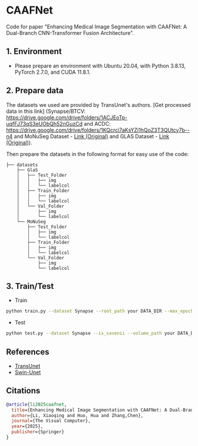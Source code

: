 # CAAFNet
Code for paper "Enhancing Medical Image Segmentation with CAAFNet: A Dual-Branch CNN-Transformer Fusion Architecture". 

## 1. Environment

- Please prepare an environment with Ubuntu 20.04, with Python 3.8.13, PyTorch 2.7.0, and CUDA 11.8.1.
## 2. Prepare data
The datasets we used are provided by TransUnet's authors. [Get processed data in this link] (Synapse/BTCV: https://drive.google.com/drive/folders/1ACJEoTp-uqfFJ73qS3eUObQh52nGuzCd and ACDC: https://drive.google.com/drive/folders/1KQcrci7aKsYZi1hQoZ3T3QUtcy7b--n4 and MoNuSeg Dataset - [Link (Original)](https://monuseg.grand-challenge.org/Data/) and GLAS Dataset - [Link (Original)](https://warwick.ac.uk/fac/cross_fac/tia/data/glascontest)).

Then prepare the datasets in the following format for easy use of the code:
```angular2html
├── datasets
    ├── GlaS
    │   ├── Test_Folder
    │   │   ├── img
    │   │   └── labelcol
    │   ├── Train_Folder
    │   │   ├── img
    │   │   └── labelcol
    │   └── Val_Folder
    │       ├── img
    │       └── labelcol
    └── MoNuSeg
        ├── Test_Folder
        │   ├── img
        │   └── labelcol
        ├── Train_Folder
        │   ├── img
        │   └── labelcol
        └── Val_Folder
            ├── img
            └── labelcol
```
## 3. Train/Test

- Train

```bash
python train.py --dataset Synapse --root_path your DATA_DIR --max_epochs 150 --output_dir your OUT_DIR  --img_size 224 --base_lr 0.001 --batch_size 12
```

- Test 

```bash
python test.py --dataset Synapse --is_savenii --volume_path your DATA_DIR --output_dir your OUT_DIR --max_epoch 150 --base_lr 0.001 --img_size 224 --batch_size 12
```

## References
* [TransUnet](https://github.com/Beckschen/TransUNet)
* [Swin-Unet](https://github.com/HuCaoFighting/Swin-Unet)
## Citations
```bibtex
@article{li2025caafnet,
  title={Enhancing Medical Image Segmentation with CAAFNet: A Dual-Branch CNN-Transformer Fusion Architecture},
  author={Li, Xiaoqing and Huo, Hua and Zhang,Chen},
  journal={The Visual Computer},
  year={2025},
  publisher={Springer}
}

```
